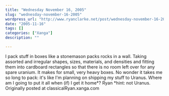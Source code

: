 ```yaml
---
title: "Wednesday November 16, 2005"
slug: "wednesday-november-16-2005"
wordpress_url: "http://www.ryanclarke.net/post/wednesday-november-16-2005/"
date: "2005-11-16"
tags: []
categories: ["Xanga"]
description: ""

---
```


I pack stuff in boxes like a stonemason packs rocks in a wall. Taking assorted and irregular shapes, sizes, materials, and densities and fitting them into cardboard rectangles so that there is no room left over for any spare uranium. It makes for small, very heavy boxes. No wonder it takes me so long to pack: it's like I'm planning on shipping my stuff to Uranus.
 Where am I going to put it all when (if) I get it home\*?
 Ryan
 \*hint: not Uranus.
Originally posted at classicalRyan.xanga.com
